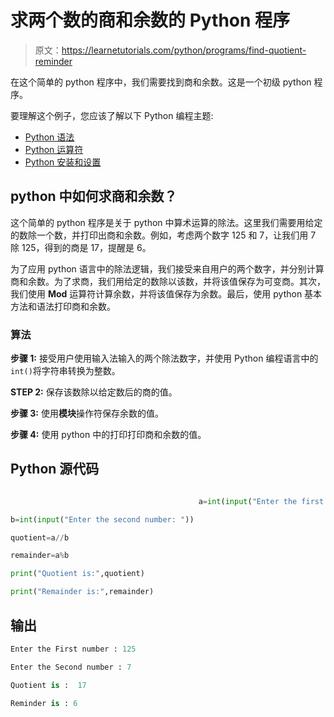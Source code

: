 # 求两个数的商和余数的 Python 程序

> 原文：<https://learnetutorials.com/python/programs/find-quotient-reminder>

在这个简单的 python 程序中，我们需要找到商和余数。这是一个初级 python 程序。

要理解这个例子，您应该了解以下 Python 编程主题:

*   [Python 语法](../../python/syntax-comments "Python Syntax")
*   [Python 运算符](../../python/python-operators "operators in Python")
*   [Python 安装和设置](../../python/installation-tutorial "Python setup and installation")

## python 中如何求商和余数？

这个简单的 python 程序是关于 python 中算术运算的除法。这里我们需要用给定的数除一个数，并打印出商和余数。例如，考虑两个数字 125 和 7，让我们用 7 除 125，得到的商是 17，提醒是 6。

为了应用 python 语言中的除法逻辑，我们接受来自用户的两个数字，并分别计算商和余数。为了求商，我们用给定的数除以该数，并将该值保存为可变商。其次，我们使用 **Mod** 运算符计算余数，并将该值保存为余数。最后，使用 python 基本方法和语法打印商和余数。

### 算法

**步骤 1:** 接受用户使用输入法输入的两个除法数字，并使用 Python 编程语言中的`int()`将字符串转换为整数。

**STEP 2:** 保存该数除以给定数后的商的值。

**步骤 3:** 使用**模块**操作符保存余数的值。

**步骤 4:** 使用 python 中的打印打印商和余数的值。

## Python 源代码

```py

                                          a=int(input("Enter the first number: "))

b=int(input("Enter the second number: "))

quotient=a//b

remainder=a%b

print("Quotient is:",quotient)

print("Remainder is:",remainder)

```

## 输出

```py
Enter the First number : 125

Enter the Second number : 7

Quotient is :  17

Reminder is : 6
```